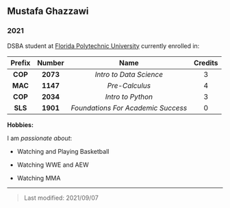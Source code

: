 ## Mustafa Ghazzawi

### 2021

DSBA student at [Florida Polytechnic University](https://www.floridapoly.edu) currently enrolled in: 

| Prefix| Number | Name|                  Credits|
| :---: | :---:   | :---: | :---: |
|**COP**| **2073**|   *Intro to Data Science*|            3|
|**MAC**| **1147**|   *Pre-Calculus*  |                     4|
|**COP**| **2034**|   *Intro to Python* |                  3|
|**SLS**| **1901**|   *Foundations For Academic Success* | 0|

**Hobbies:**

I am _passionate about_: 

- Watching and Playing Basketball

- Watching WWE and AEW

- Watching MMA

***

> Last modified: 2021/09/07